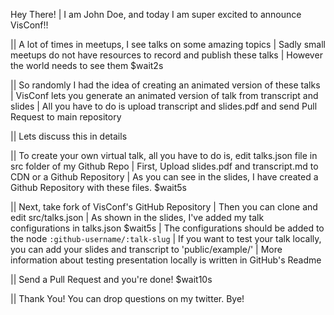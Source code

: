 Hey There!
| I am John Doe, and today I am super excited to announce VisConf!!

|| A lot of times in meetups, I see talks on some amazing topics
| Sadly small meetups do not have resources to record and publish these talks
| However the world needs to see them $wait2s

|| So randomly I had the idea of creating an animated version of these talks
| VisConf lets you generate an animated version of talk from transcript and slides
| All you have to do is upload transcript and slides.pdf and send Pull Request to main repository

|| Lets discuss this in details

|| To create your own virtual talk, all you have to do is, edit talks.json file in src folder of my Github Repo
| First, Upload slides.pdf and transcript.md to CDN or a Github Repository
| As you can see in the slides, I have created a Github Repository with these files. $wait5s

|| Next, take fork of VisConf's GitHub Repository
| Then you can clone and edit src/talks.json
| As shown in the slides, I've added my talk configurations in talks.json $wait5s
| The configurations should be added to the node `:github-username/:talk-slug`
| If you want to test your talk locally, you can add your slides and transcript to 'public/example/'
| More information about testing presentation locally is written in GitHub's Readme

|| Send a Pull Request and you're done! $wait10s

|| Thank You! You can drop questions on my twitter. Bye!
